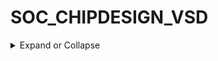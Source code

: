 # SOC_CHIPDESIGN_VSD
<details>
  <summary>
Expand or Collapse
  </summary>
  
## THEORY 

<details>
  <summary>
Expand or Collapse
  </summary>

### HOW TO TALK TO COMPUTERS

<details>
  <summary>
Expand or Collapse
  </summary>
  
![Image](https://github.com/user-attachments/assets/4f6c1547-0ad2-4fd7-9570-c7fd44b81e17)

### Chipset
- A computer's Chipset is an integrated circuit that takes care of the communication between the CPU, RAM, storage, and other peripherals. The chipset determines how many high-speed components or USB devices your motherboard can support. Chipsets are usually comprised of one to four chips and feature controllers for commonly used peripherals, like the keyboard, mouse or monitor.

![Image](https://github.com/user-attachments/assets/e1d057e1-dc14-4d33-9088-65e79ed6c1b7)

### Processor/SoC.
- A SoC, or System-on-a-Chip, integrates almost all of these components (chipset features) into a single silicon chip. Along with a processor, the SoC usually contains a GPU (graphics processor), memory, USB controller, power management circuits, and wireless radios. 

### DIE: 
- A die, in the context of integrated circuits, is a small block of semiconducting material on which a given functional circuit is fabricated. 

### PADS: 
- Pad refers to the place where (surface mount) pins are soldered to. The pad is a copper or what-have-you surface that gives the pin somewhere to connect to. Every pin is 
soldered to its pad on the board.

![Image](https://github.com/user-attachments/assets/f77baccb-fa25-4864-a2d0-525249d3389d)

![Image](https://github.com/user-attachments/assets/a9dd9aef-f703-4d03-bc02-52e8a42da6d4)

### INTRODUCTION TO RISC-V SoC
- An open-source instruction set architecture used to develop custom processors for a variety of applications.

### Foundry IP’s (Intellectual Process)
- Foundries are companies that manufacture semiconductor products as a service.

![Image](https://github.com/user-attachments/assets/1ad5e1b6-1198-40f8-8703-3fcab5f63d68)

### RISC-V Instruction Set Architecture (ISA)
- An open-source instruction set architecture (ISA) that provides a foundation for processor design. It is based on the principles of reduced instruction set computing (RISC) and offers a modular and extensible ISA that can be customized for specific applications and use cases.

![Image](https://github.com/user-attachments/assets/0c2aaad6-d8b1-4931-a68e-4b70a365d610)

### Software Application to Hardware

![Image](https://github.com/user-attachments/assets/d3a384ca-3fec-4948-933f-41e7b306bdf0)

### SOC DESIGN AND OPENLANE
### RTL: 
- Register-transfer-level (RTL) design is an essential step in the design process of digital circuits. It defines and optimizes the logical functionality of a digital design at an abstract level before specifying the circuit's physical layout.

### EDA:	
- Electronic Design Automation (EDA) is a specific category of hardware, software, services and processes that use computer-aided design to develop complex electronic systems like printed circuit boards, integrated circuits and microprocessors. It check out the different parts, and try to figure out what's happening in the data.

### PDK:	
- A process design kit (PDK) is a set of files used within the semiconductor industry to model a fabrication process for the design tools used to design an integrated circuit. The PDK is created by the foundry defining a certain technology variation for their processes.

![Image](https://github.com/user-attachments/assets/c719b65d-c8ce-4955-b5e8-a6d49f002948)

### RTL2GDSII flow:
- This complete flow is also known as RTL to GDS (RTL2GDS) flow. This is followed by the Fabrication or Manufacturing Process where designs are transferred onto silicon dies which are then packaged into ICs.

![Image](https://github.com/user-attachments/assets/8184f38c-21e9-4825-b32b-5ddb093a7934)

### Synthesis:
- Convert RTL to a circuit out of component cell library (SCL)
Synthesis is one of the important steps in chip designing flow as it allows us to visualize the design as it will appear after manufacturing. Here, designers review all reports and validate all required factors including timing, area, and power.

![Image](https://github.com/user-attachments/assets/e51f5080-a6c3-4689-816c-6a1207cda2f4)


 
  </details>
  
### Floor Planning/ Power Planning

  <details>
  <summary>
Expand or Collapse
  </summary>

### Floor planning:
- It involves determining the locations, shape and size of modules in a chip and as such it estimates the chip area, delay and the wiring congestion, thereby providing a ground work for layout. 

![Image](https://github.com/user-attachments/assets/53e23340-1d6c-4620-9eb6-b1cefc767f49)

### Power planning:
- It is stage typically part of the floor planning stage, in which power grid network is created to distribute the power uniformly to each part of the chip. Power planning means to provide power to the every macros and standard cells and all others cells are present in the design.

![Image](https://github.com/user-attachments/assets/449b3ff4-915d-459e-bbfb-e1c04d7489ed)

### Placement:
- It is an important step of digital hardware design where components such as logic gates (standard cells), or large collections of components (macros) have to be placed on a 2-dimensional physical chip based on a connectivity graph (netlist) of the components.

![Image](https://github.com/user-attachments/assets/9dddcc49-5751-4a7f-aa7e-652fa2d75c7e)

### Clock Tree Synthesis (CTS):
- It is one of the most important stages in PnR. CTS QoR decides timing convergence & power. In most of the ICs clock consumes 30-40 % of total power. So efficient clock architecture, clock gating & clock tree implementation helps to reduce power.

![Image](https://github.com/user-attachments/assets/938c389f-8f8b-4a7d-b4a3-d6f43a1820d0)

### Routing:
- It is the stage after Clock Tree Synthesis and optimization where- Exact paths for the interconnection of standard cells and macros and I/O pins are determined. Electrical connections using metals and vias are created in the layout, defined by the logical connections present in the netlist.

![Image](https://github.com/user-attachments/assets/a8491f8d-ed18-4cc5-8793-36d746fab607)

### Signoff:
- This is the final step before the design is sent to manufacturing. Here, all of the critical parameters that will impact the performance or manufacturability of the chip are verified.

### (a)	Physical Verifications:

  (i)	Design Rules Checking (DRC)
  
  (ii)	Layout vs Schematic (LVS)
    
### (b)	Timing Verification:

  (i)	Static Timing Analysis (STA)

   </details>
  
### INTRODUCTION TO OPENLANE & STRIVE CHIPSET

  <details>
  <summary>
Expand or Collapse
  </summary>

- OpenLane is an innovative silicon implementation platform that supports open-source tools such as Yosys, OpenROAD, Magic, KLayout, along with other open-source and proprietary utilities.

![Image](https://github.com/user-attachments/assets/2d7b9323-fb2b-4748-8894-f902fcd64a94)

![Image](https://github.com/user-attachments/assets/1fc44260-f2b7-453a-a3d3-cd2acb8f7a6a)

### MACRO HARDENING FLOW:
- Hardening a design is the process of taking it from Hardware Description Language (HDL) model to the various views of the manufactural mask layouts. A hardened design (a soft macro) is usually then instantiated within another encompassing design. There are usually two purposes behind hardening a macro before using it in the context of a bigger design.

![Image](https://github.com/user-attachments/assets/96444ade-75e5-4d78-877d-6776d65883c3)

 </details>
  
### GOOD FLOORPLAN VS BAD FLOORPLAN 

  <details>
  <summary>
Expand or Collapse
  </summary>

### CHIP FLOOR PLANNING CONSIDERATION:

### Utilization Factor and Aspect Ratio:
- Width & Height of Core and Die

### Floor planning:
- Floor planning is the art of any physical design. A well and perfect floorplan leads to an ASIC design with higher performance and optimum area.
- It deals with the placement of I/O pads and macros as well as power and ground structure.
- Before we are going for the floor planning to make sure that inputs are used for floorplan is prepared properly.

### Inputs for floorplan:
1.	Netlist (.v)
2.	Technology file (techlef)
3.	Timing Library files (.lib)
4.	Physical library (.lef)
5.	Synopsys design constraints (.sdc)
6.	Tlu+

   ![Image](https://github.com/user-attachments/assets/e3e4d999-92d8-47b0-b3ca-ac7883bf29fd)

### Floorplan control parameter core area depends upon: 
### Aspect ratio:
- Aspect ratio will decide the size and shape of the chip. It is the ratio 	between horizontal routing resources to vertical routing resources (or) ratio of height and width. 

- Aspect ratio = width/height

![Image](https://github.com/user-attachments/assets/79b21f38-a118-4074-a180-7c8471b56ee9)

### Core utilization:
- Utilization will define the area occupied by the standard cells, macros, and other cells. If core utilization is 0.8 (80%) that means 80% of the core area is used for placing the standard cells, macros, and other cells, and the remaining 20% is used for routing purposes.
- Core utilization = (macros area + std cell area +pads area)/ total core area

### Location of Pre placed Cell:

![Image](https://github.com/user-attachments/assets/a651a4b3-4e96-44e4-a6ba-ca13fe46f6e2)

![Image](https://github.com/user-attachments/assets/90de745d-379e-4aea-9cce-328c2939e748)

- There are other IP’s also available
- The arrangement of these IP’s in a chip is referred as Floor planning.
- These IP’s/blocks have user-defined locations, and hence are placed in chip before automated placement and routing and are called as pre-placed cells.
- Automated placement and routing tools places the remaining logical cells in the design onto chip.

![Image](https://github.com/user-attachments/assets/1d4a064c-7626-4040-850c-675974b2d908)

### De-coupling capacitors:
- A decoupling capacitor is a capacitor used to decouple (i.e. prevent electrical energy from transferring to) one part of a circuit from another.

  ![Image](https://github.com/user-attachments/assets/508a85bb-4a4c-450d-b02d-fa3e7f9d6b7f)

  ![Image](https://github.com/user-attachments/assets/a1844775-8942-45ac-a05e-c4bfd27c5164)

### Power planning:
- Power planning means to provide power to the every macros, standard cells, and all other cells are present in the design. Power and Ground nets are usually laid out on the metal layers. In this create power and ground structure for both IO pads and core logic.

![Image](https://github.com/user-attachments/assets/48248512-0051-4df5-b756-21eebf531b40)

### Delivers Power Evenly:
- Every transistor receives the necessary voltage for consistent performance across the chip.

 ### Minimizes Voltage Drops:
 Power planning ensures sufficient voltage reaches all parts of the chip by minimizing resistance in the power delivery network.

 ### Avoid Electro migration: 
- we choose higher metal layers with less resistance to supply power to the block because they have lesser resistance and chances of Electro migration is lesser in higher metal layers, so during power planning width of the metal layer is decided based on EM limit.

 ### Prevents Overheating:
 - By controlling current flow, power planning reduces the risk of metal wires weakening due to excessive current.

 ![Image](https://github.com/user-attachments/assets/348bcca5-fa16-4c9b-b63e-3b30780ad156)

![Image](https://github.com/user-attachments/assets/f7b1d344-b0d0-4cb3-8e74-dc5472db365a)

 ### Pin placement and logical cell placement blockage:
 - Pin placement is an important step in the floor plan, which can be optimized based on pin placement requirements. The pin placement can be done based on timing, congestion, and utilization of the chip. Pin placement in macros utilizes M3 layers most of the time, so the macro needs to be placed logically.

![Image](https://github.com/user-attachments/assets/e0317c19-7db1-4e6f-ab7b-0483081a5694)

![Image](https://github.com/user-attachments/assets/94f2c5fc-7179-424c-9f22-91b4fe5dedc0)




 


  












































